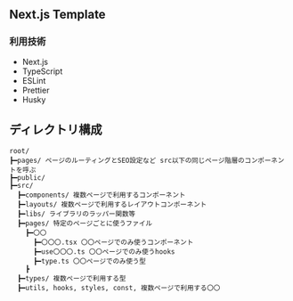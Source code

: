 ## Next.js Template

### 利用技術

- Next.js
- TypeScript
- ESLint
- Prettier
- Husky

## ディレクトリ構成

```
root/
┣━pages/ ページのルーティングとSEO設定など src以下の同じページ階層のコンポーネントを呼ぶ
┣━public/
┣━src/
  ┣━components/ 複数ページで利用するコンポーネント
  ┣━layouts/ 複数ページで利用するレイアウトコンポーネント
  ┣━libs/ ライブラリのラッパー関数等
  ┣━pages/ 特定のページごとに使うファイル
    ┣━〇〇
      ┣━〇〇〇.tsx 〇〇ページでのみ使うコンポーネント
      ┣━use〇〇〇.ts 〇〇ページでのみ使うhooks
      ┣━type.ts 〇〇ページでのみ使う型
    ┣
  ┣━types/ 複数ページで利用する型
  ┣━utils, hooks, styles, const, 複数ページで利用する〇〇

```
